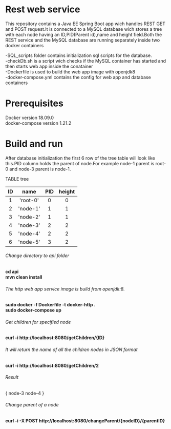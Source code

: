# Rest web service

This repository contains a Java EE Spring Boot app wich handles REST GET and POST request.It is connected to a MySQL database wich stores a tree with each node having an ID,PID(Parent id),name and height field.Both the REST service and the MySQL database are running separately inside two docker containers  

-SQL_scripts folder contains initialization sql scripts for the database.  
-checkDb.sh is a script wich checks if the MySQL container has started and then starts web app inside the conatainer  
-Dockerfile is used to build the web app image with openjdk8  
-docker-compose.yml contains the config for web app and database containers  

# Prerequisites  

Docker version 18.09.0  
docker-compose version 1.21.2

# Build and run  

After database initialization the first 6 row of the tree table will look like this.PID column holds the parent of node.For example
node-1 parent is root-0 and node-3 parent is node-1.

TABLE tree

| ID  |  name   |  PID  | height|      
|:---:|  :---:  | :---: | :---: |   
| 1   | 'root-0'|   0   |   0   |   
| 2   | 'node-1'|   1   |   1   |  
| 3   | 'node-2'|   1   |   1   |  
| 4   | 'node-3'|   2   |   2   |  
| 5   | 'node-4'|   2   |   2   |  
| 6   | 'node-5'|   3   |   2   |  
  
 


###### Change directory to api folder 
**cd api**    
**mvn clean install**

###### The http web app service image is build from openjdk:8.    
**sudo docker -f Dockerfile -t docker-http .**  
**sudo docker-compose up**    

###### Get children for specified node      
**curl -i http://localhost:8080/getChildren/{ID}**

###### It will return the name of all the children nodes in JSON format   
**curl -i http://localhost:8080/getChildren/2**

###### Result  
{
  node-3 
  node-4 
}  

###### Change parent of a node      
**curl -i -X POST http://localhost:8080/changeParent/{nodeID}/{parentID}**    




